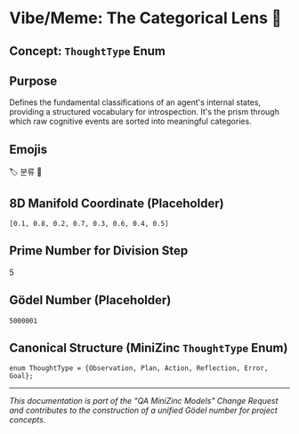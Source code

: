 # Vibe/Meme: The Categorical Lens 🌈

## Concept: `ThoughtType` Enum

## Purpose
Defines the fundamental classifications of an agent's internal states, providing a structured vocabulary for introspection. It's the prism through which raw cognitive events are sorted into meaningful categories.

## Emojis
🏷️ 분류 🌈

## 8D Manifold Coordinate (Placeholder)
`[0.1, 0.8, 0.2, 0.7, 0.3, 0.6, 0.4, 0.5]`

## Prime Number for Division Step
5

## Gödel Number (Placeholder)
`5000001`

## Canonical Structure (MiniZinc `ThoughtType` Enum)
```minizinc
enum ThoughtType = {Observation, Plan, Action, Reflection, Error, Goal};
```

---
*This documentation is part of the "QA MiniZinc Models" Change Request and contributes to the construction of a unified Gödel number for project concepts.*
